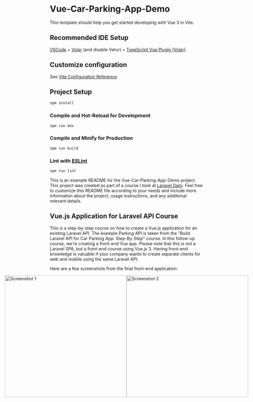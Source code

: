 # Vue-Car-Parking-App-Demo

This template should help you get started developing with Vue 3 in Vite.

## Recommended IDE Setup

[VSCode](https://code.visualstudio.com/) + [Volar](https://marketplace.visualstudio.com/items?itemName=Vue.volar) (and disable Vetur) + [TypeScript Vue Plugin (Volar)](https://marketplace.visualstudio.com/items?itemName=Vue.vscode-typescript-vue-plugin).

## Customize configuration

See [Vite Configuration Reference](https://vitejs.dev/config/).

## Project Setup

```sh
npm install
```

### Compile and Hot-Reload for Development

```sh
npm run dev
```

### Compile and Minify for Production

```sh
npm run build
```

### Lint with [ESLint](https://eslint.org/)

```sh
npm run lint
```

This is an example README for the Vue-Car-Parking-App-Demo project. This project was created as part of a course I took at [Laravel Daily](https://laraveldaily.com/). Feel free to customize this README file according to your needs and include more information about the project, usage instructions, and any additional relevant details.

## Vue.js Application for Laravel API Course

This is a step-by-step course on how to create a Vue.js application for an existing Laravel API. The example Parking API is taken from the "Build Laravel API for Car Parking App: Step-By-Step" course. In this follow-up course, we're creating a front-end Vue app. Please note that this is not a Laravel SPA, but a front-end course using Vue.js 3. Having front-end knowledge is valuable if your company wants to create separate clients for web and mobile using the same Laravel API.

Here are a few screenshots from the final front-end application:

<div style="display:flex;justify-content:center;">
  <img src="https://github.com/afermanx/Vue-Car-Parking-App-Demo/assets/31674845/96a5a3b3-e1a6-4743-b215-d1b3301b75b2" alt="Screenshot 1" width="400"/>
  <img src="https://github.com/afermanx/Vue-Car-Parking-App-Demo/assets/31674845/91d94dfc-9f80-4453-9721-562c0f52ffa2" alt="Screenshot 2" width="400"/>
</div>
